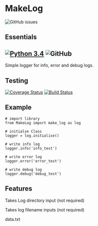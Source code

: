 # **MakeLog**
![GitHub issues](https://img.shields.io/github/issues/darryllane/MakeLog.svg)


**Essentials**
---
[![Python 3.4](https://img.shields.io/badge/python-3.4%20+-green.svg)](https://www.python.org/downloads/release/python-360/) ![GitHub](https://img.shields.io/github/license/darryllane/MakeLog.svg)
---
Simple logger for info, error and debug logs.

**Testing**
---
[![Coverage Status](https://coveralls.io/repos/github/darryllane/MakeLog/badge.svg?branch=master)](https://coveralls.io/github/darryllane/MakeLog?branch=master) [![Build Status](https://travis-ci.org/darryllane/MakeLog.svg?branch=master)](https://travis-ci.org/darryllane/MakeLog)

**Example**
---

    # import library
    from MakeLog import make_log as log
    
    # initialse Class
    logger = log.initialise()
    
    # write info log
    logger.info('info_test')
    
    # write error log
    logger.error('error_test')
    
    # write debug log
    logger.debug('debug_test')

**Features**
---
Takes Log directory input (not required)

Takes log filename inputs (not required)

 data.txt